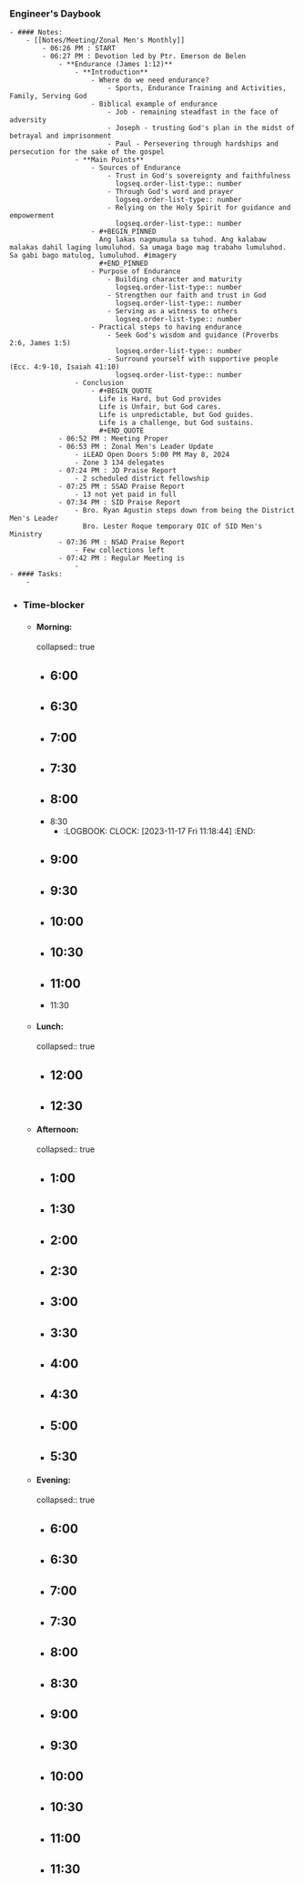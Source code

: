 ### Engineer's Daybook
	- #### Notes:
		- [[Notes/Meeting/Zonal Men's Monthly]]
			- 06:26 PM : START
			- 06:27 PM : Devotion led by Ptr. Emerson de Belen
				- **Endurance (James 1:12)**
					- **Introduction**
						- Where do we need endurance?
							- Sports, Endurance Training and Activities, Family, Serving God
						- Biblical example of endurance
							- Job - remaining steadfast in the face of adversity
							- Joseph - trusting God's plan in the midst of betrayal and imprisonment
							- Paul - Persevering through hardships and persecution for the sake of the gospel
					- **Main Points**
						- Sources of Endurance
							- Trust in God's sovereignty and faithfulness
							  logseq.order-list-type:: number
							- Through God's word and prayer
							  logseq.order-list-type:: number
							- Relying on the Holy Spirit for guidance and empowerment
							  logseq.order-list-type:: number
						- #+BEGIN_PINNED
						  Ang lakas nagmumula sa tuhod. Ang kalabaw malakas dahil laging lumuluhod. Sa umaga bago mag trabaho lumuluhod. Sa gabi bago matulog, lumuluhod. #imagery
						  #+END_PINNED
						- Purpose of Endurance
							- Building character and maturity
							  logseq.order-list-type:: number
							- Strengthen our faith and trust in God
							  logseq.order-list-type:: number
							- Serving as a witness to others
							  logseq.order-list-type:: number
						- Practical steps to having endurance
							- Seek God's wisdom and guidance (Proverbs 2:6, James 1:5)
							  logseq.order-list-type:: number
							- Surround yourself with supportive people (Ecc. 4:9-10, Isaiah 41:10)
							  logseq.order-list-type:: number
					- Conclusion
						- #+BEGIN_QUOTE
						  Life is Hard, but God provides
						  Life is Unfair, but God cares.
						  Life is unpredictable, but God guides.
						  Life is a challenge, but God sustains.
						  #+END_QUOTE
				- 06:52 PM : Meeting Proper
				- 06:53 PM : Zonal Men's Leader Update
					- iLEAD Open Doors 5:00 PM May 8, 2024
					- Zone 3 134 delegates
				- 07:24 PM : JD Praise Report
					- 2 scheduled district fellowship
				- 07:25 PM : SSAD Praise Report
					- 13 not yet paid in full
				- 07:34 PM : SID Praise Report
					- Bro. Ryan Agustin steps down from being the District Men's Leader
					  Bro. Lester Roque temporary OIC of SID Men's Ministry
				- 07:36 PM : NSAD Praise Report
					- Few collections left
				- 07:42 PM : Regular Meeting is
					-
	- #### Tasks:
		-
- ### Time-blocker
	- #### Morning:
	  collapsed:: true
		- 6:00
			-
		- 6:30
			-
		- 7:00
			-
		- 7:30
			-
		- 8:00
			-
		- 8:30
			- :LOGBOOK:
			  CLOCK: [2023-11-17 Fri 11:18:44]
			  :END:
		- 9:00
			-
		- 9:30
			-
		- 10:00
			-
		- 10:30
			-
		- 11:00
			-
		- 11:30
	- #### Lunch:
	  collapsed:: true
		- 12:00
			-
		- 12:30
			-
	- #### Afternoon:
	  collapsed:: true
		- 1:00
			-
		- 1:30
			-
		- 2:00
			-
		- 2:30
			-
		- 3:00
			-
		- 3:30
			-
		- 4:00
			-
		- 4:30
			-
		- 5:00
			-
		- 5:30
			-
	- #### Evening:
	  collapsed:: true
		- 6:00
			-
		- 6:30
			-
		- 7:00
			-
		- 7:30
			-
		- 8:00
			-
		- 8:30
			-
		- 9:00
			-
		- 9:30
			-
		- 10:00
			-
		- 10:30
			-
		- 11:00
			-
		- 11:30
			-